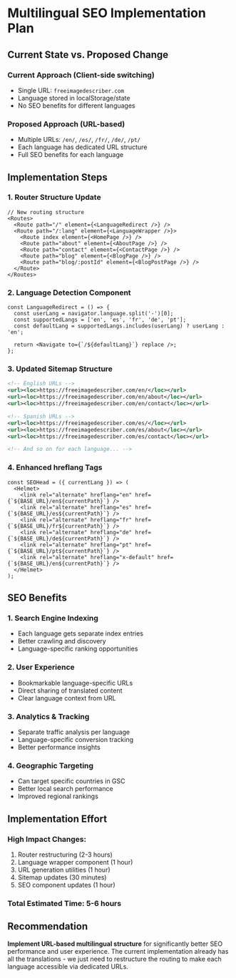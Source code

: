 # Multilingual SEO Implementation Plan

## Current State vs. Proposed Change

### Current Approach (Client-side switching)
- Single URL: `freeimagedescriber.com`
- Language stored in localStorage/state
- No SEO benefits for different languages

### Proposed Approach (URL-based)
- Multiple URLs: `/en/`, `/es/`, `/fr/`, `/de/`, `/pt/`
- Each language has dedicated URL structure
- Full SEO benefits for each language

## Implementation Steps

### 1. Router Structure Update
```tsx
// New routing structure
<Routes>
  <Route path="/" element={<LanguageRedirect />} />
  <Route path="/:lang" element={<LanguageWrapper />}>
    <Route index element={<HomePage />} />
    <Route path="about" element={<AboutPage />} />
    <Route path="contact" element={<ContactPage />} />
    <Route path="blog" element={<BlogPage />} />
    <Route path="blog/:postId" element={<BlogPostPage />} />
  </Route>
</Routes>
```

### 2. Language Detection Component
```tsx
const LanguageRedirect = () => {
  const userLang = navigator.language.split('-')[0];
  const supportedLangs = ['en', 'es', 'fr', 'de', 'pt'];
  const defaultLang = supportedLangs.includes(userLang) ? userLang : 'en';
  
  return <Navigate to={`/${defaultLang}`} replace />;
};
```

### 3. Updated Sitemap Structure
```xml
<!-- English URLs -->
<url><loc>https://freeimagedescriber.com/en/</loc></url>
<url><loc>https://freeimagedescriber.com/en/about</loc></url>
<url><loc>https://freeimagedescriber.com/en/contact</loc></url>

<!-- Spanish URLs -->
<url><loc>https://freeimagedescriber.com/es/</loc></url>
<url><loc>https://freeimagedescriber.com/es/about</loc></url>
<url><loc>https://freeimagedescriber.com/es/contact</loc></url>

<!-- And so on for each language... -->
```

### 4. Enhanced hreflang Tags
```tsx
const SEOHead = ({ currentLang }) => (
  <Helmet>
    <link rel="alternate" hreflang="en" href={`${BASE_URL}/en${currentPath}`} />
    <link rel="alternate" hreflang="es" href={`${BASE_URL}/es${currentPath}`} />
    <link rel="alternate" hreflang="fr" href={`${BASE_URL}/fr${currentPath}`} />
    <link rel="alternate" hreflang="de" href={`${BASE_URL}/de${currentPath}`} />
    <link rel="alternate" hreflang="pt" href={`${BASE_URL}/pt${currentPath}`} />
    <link rel="alternate" hreflang="x-default" href={`${BASE_URL}/en${currentPath}`} />
  </Helmet>
);
```

## SEO Benefits

### 1. Search Engine Indexing
- Each language gets separate index entries
- Better crawling and discovery
- Language-specific ranking opportunities

### 2. User Experience
- Bookmarkable language-specific URLs
- Direct sharing of translated content
- Clear language context from URL

### 3. Analytics & Tracking
- Separate traffic analysis per language
- Language-specific conversion tracking
- Better performance insights

### 4. Geographic Targeting
- Can target specific countries in GSC
- Better local search performance
- Improved regional rankings

## Implementation Effort

### High Impact Changes:
1. Router restructuring (2-3 hours)
2. Language wrapper component (1 hour) 
3. URL generation utilities (1 hour)
4. Sitemap updates (30 minutes)
5. SEO component updates (1 hour)

### Total Estimated Time: 5-6 hours

## Recommendation

**Implement URL-based multilingual structure** for significantly better SEO performance and user experience. The current implementation already has all the translations - we just need to restructure the routing to make each language accessible via dedicated URLs.
